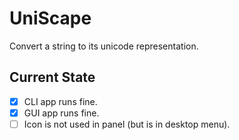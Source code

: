 # UniScape
Convert a string to its unicode representation.

## Current State

- [x] CLI app runs fine.
- [x] GUI app runs fine.
- [ ] Icon is not used in panel (but is in desktop menu).
